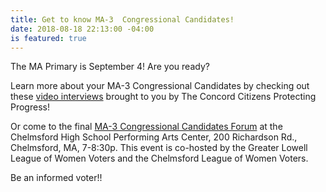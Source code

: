 ```yaml
---
title: Get to know MA-3  Congressional Candidates!
date: 2018-08-18 22:13:00 -04:00
is featured: true
---
```


The MA Primary is September 4!  Are you ready?

Learn more about your MA-3 Congressional Candidates by checking out these [video interviews](https://www.youtube.com/channel/UCV93nK968mUZAj7T88ui99A) brought to you by The Concord Citizens Protecting Progress!

Or come to the final [MA-3 Congressional Candidates Forum](https://www.facebook.com/events/1828609237221082/) at the Chelmsford High School Performing Arts Center, 200 Richardson Rd., Chelmsford, MA, 7-8:30p.  This event is co-hosted by the Greater Lowell League of Women Voters and the Chelmsford League of Women Voters.

Be an informed voter!!
